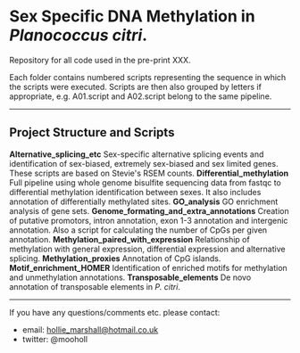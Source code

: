 # Sex Specific DNA Methylation in *Planococcus citri*.
Repository for all code used in the pre-print XXX. 

Each folder contains numbered scripts representing the sequence in which the scripts were executed. Scripts are then also grouped by letters if appropriate, e.g. A01.script and A02.script belong to the same pipeline.

---

## Project Structure and Scripts
**Alternative_splicing_etc**
Sex-specific alternative splicing events and identification of sex-biased, extremely sex-biased and sex limited genes. These scripts are based on Stevie's RSEM counts.
**Differential_methylation**
Full pipeline using whole genome bisulfite sequencing data from fastqc to differential methylation identification between sexes. It also includes annotation of differentially methylated sites. 
**GO_analysis**
GO enrichment analysis of gene sets.
**Genome_formating_and_extra_annotations**
Creation of putative promotors, intron annotation, exon 1-3 annotation and intergenic annotation. Also a script for calculating the number of CpGs per given annotation.
**Methylation_paired_with_expression**
Relationship of methylation with general expression, differential expression and alternative splicing. 
**Methylation_proxies**
Annotation of CpG islands.
**Motif_enrichment_HOMER**
Identification of enriched motifs for methylation and unmethylation annotations.
**Transposable_elements**
De novo annotation of transposable elements in *P. citri*.

---

If you have any questions/comments etc. please contact:
- email: hollie_marshall@hotmail.co.uk
- twitter: @mooholl
